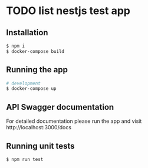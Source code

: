 # TODO list nestjs test app

## Installation

```bash
$ npm i
$ docker-compose build
```

## Running the app

```bash
# development
$ docker-compose up
```

## API Swagger documentation
For detailed documentation please run the app and visit
http://localhost:3000/docs

## Running unit tests
```bash
$ npm run test
```
